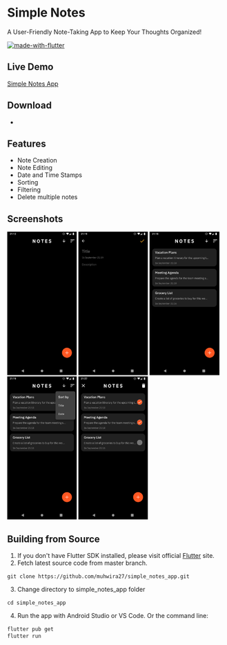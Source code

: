 # Simple Notes

A User-Friendly Note-Taking App to Keep Your Thoughts Organized!

[![made-with-flutter](https://img.shields.io/badge/Made%20with-Flutter-1f425f.svg)](https://flutter.dev/)

## Live Demo

[Simple Notes App](https://simple-notes-nx.netlify.app/)

## Download

 -

## Features

- Note Creation
- Note Editing
- Date and Time Stamps
- Sorting
- Filtering
- Delete multiple notes

## Screenshots

<img src="https://github.com/muhwira27/simple_notes_app/blob/5b164db91f06ba0e409eb163ba72b37810116881/screenshots/Screenshot_1.png" width="32%"> <img src="https://github.com/muhwira27/simple_notes_app/blob/5b164db91f06ba0e409eb163ba72b37810116881/screenshots/Screenshot_2.png" width="32%"> <img src="https://github.com/muhwira27/simple_notes_app/blob/5b164db91f06ba0e409eb163ba72b37810116881/screenshots/Screenshot_3.png" width="32%"> <img src="https://github.com/muhwira27/simple_notes_app/blob/5b164db91f06ba0e409eb163ba72b37810116881/screenshots/Screenshot_4.png" width="32%"> <img src="https://github.com/muhwira27/simple_notes_app/blob/1ed1c3aa2b971b6988038c4ce843c8ea706d52c6/screenshots/Screenshot_5.png" width="32%">


## Building from Source

1. If you don't have Flutter SDK installed, please visit official [Flutter](https://flutter.dev/) site.
2. Fetch latest source code from master branch.

```
git clone https://github.com/muhwira27/simple_notes_app.git
```

3. Change directory to simple_notes_app folder

```
cd simple_notes_app
```

4. Run the app with Android Studio or VS Code. Or the command line:

```
flutter pub get
flutter run
```
